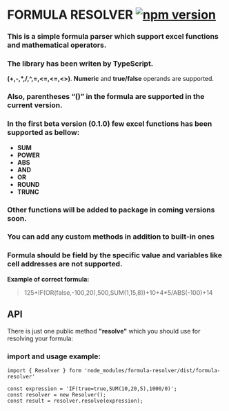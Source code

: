 # FORMULA RESOLVER [![npm version](https://badge.fury.io/js/formula-resolver.svg)](https://badge.fury.io/js/formula-resolver)

### This is a simple formula parser which support excel functions and mathematical operators.
### The library has been writen by TypeScript. 
 **(+,-,*,/,^,=,<=,<=,<>)**.
**Numeric** and **true/false** operands are supported.
### Also, **parentheses “()”** in the formula are supported in the current version.

### In the first beta version (0.1.0) few excel functions has been supported as bellow:
* **SUM**
* **POWER**
* **ABS**
* **AND**
* **OR**
* **ROUND**
* **TRUNC**
### Other functions will be added to package in coming versions soon.
### You can add any custom methods in addition to built-in ones
### Formula should be field by the specific value and variables like cell addresses are not supported.

**Example of correct formula:**
>  125+IF(OR(false,-100,20),500,SUM(1,15,8))+10+4*5/ABS(-100)+14

## **API**

There is just one public method **"resolve"** which you should use for resolving your formula: 

### **import** and **usage** example:

    import { Resolver } form 'node_modules/formula-resolver/dist/formula-resolver'

    const expression = 'IF(true=true,SUM(10,20,5),1000/0)';
    const resolver = new Resolver();
    const result = resolver.resolve(expression); 

